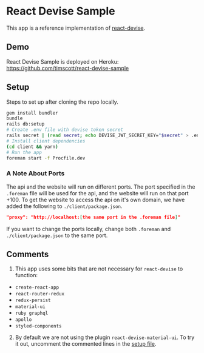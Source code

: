 # React Devise Sample

This app is a reference implementation of [react-devise](https://github.com/timscott/react-devise).

## Demo

React Devise Sample is deployed on Heroku: https://github.com/timscott/react-devise-sample

## Setup

Steps to set up after cloning the repo locally.

```bash
gem install bundler
bundle
rails db:setup
# Create .env file with devise token secret
rails secret | (read secret; echo DEVISE_JWT_SECRET_KEY="$secret" > .env)
# Install client dependencies
(cd client && yarn)
# Run the app
foreman start -f Procfile.dev
```

### A Note About Ports

The api and the website will run on different ports. The port specified in the ```.foreman``` file will be used for the api, and the website will run on that port +100. To get the website to access the api on it's own domain, we have added the following to ```./client/package.json```.


```json
"proxy": "http://localhost:[the same port in the .foreman file]"
```

If you want to change the ports locally, change both ```.foreman``` and ```./client/package.json``` to the same port.

## Comments

1. This app uses some bits that are not necessary for ```react-devise``` to function:
  * ```create-react-app```
  * ```react-router-redux```
  * ```redux-persist```
  * ```material-ui```
  * ```ruby graphql```
  * ```apollo```
  * ```styled-components```
2. By default we are not using the plugin ```react-devise-material-ui```. To try it out, uncomment the commented lines in the [setup file](https://github.com/timscott/react-devise-sample/blob/master/client/src/app/setup.js).

